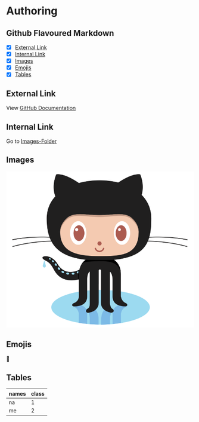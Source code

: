 # Authoring

## Github Flavoured Markdown
- [X] [External Link](#external-link)
- [X] [Internal Link](#internal-link)
- [X] [Images](#images)
- [X] [Emojis](#emojis)
- [X] [Tables](#tables)

## External Link
View [GitHub Documentation](https://help.github.com/en)  

## Internal Link

Go to [Images-Folder](images/)  

## Images

![logo](images/logo.png)


## Emojis
:lemon:

## Tables
| names | class |
| :--- | :--- |
| na | 1 |
| me | 2 |
